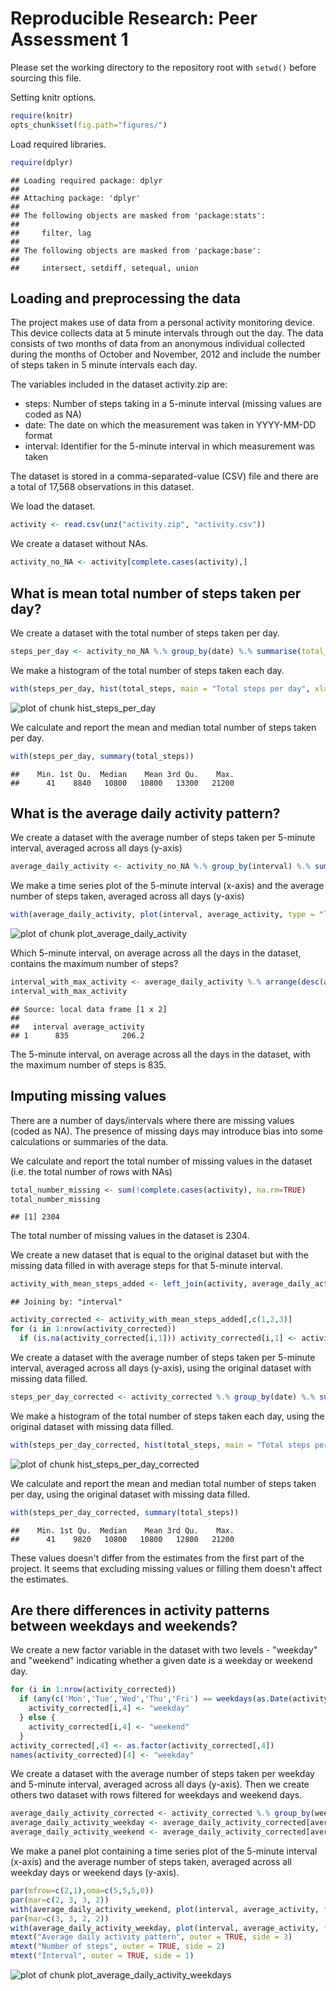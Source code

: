 # Reproducible Research: Peer Assessment 1

Please set the working directory to the repository root with `setwd()` before sourcing this file.

Setting knitr options.

```r
require(knitr)
opts_chunk$set(fig.path="figures/")
```

Load required libraries.

```r
require(dplyr)
```

```
## Loading required package: dplyr
## 
## Attaching package: 'dplyr'
## 
## The following objects are masked from 'package:stats':
## 
##     filter, lag
## 
## The following objects are masked from 'package:base':
## 
##     intersect, setdiff, setequal, union
```

## Loading and preprocessing the data

The project makes use of data from a personal activity monitoring device.
This device collects data at 5 minute intervals through out the day.
The data consists of two months of data from an anonymous individual collected
during the months of October and November, 2012 and include the number of steps
taken in 5 minute intervals each day.

The variables included in the dataset activity.zip are:

* steps: Number of steps taking in a 5-minute interval (missing values are coded as NA)
* date: The date on which the measurement was taken in YYYY-MM-DD format
* interval: Identifier for the 5-minute interval in which measurement was taken

The dataset is stored in a comma-separated-value (CSV) file and there are a total
of 17,568 observations in this dataset.

We load the dataset.

```r
activity <- read.csv(unz("activity.zip", "activity.csv"))
```

We create a dataset without NAs.

```r
activity_no_NA <- activity[complete.cases(activity),]
```

## What is mean total number of steps taken per day?

We create a dataset with the total number of steps taken per day.

```r
steps_per_day <- activity_no_NA %.% group_by(date) %.% summarise(total_steps = sum(steps))
```

We make a histogram of the total number of steps taken each day.

```r
with(steps_per_day, hist(total_steps, main = "Total steps per day", xlab = ""))
```

![plot of chunk hist_steps_per_day](figures/hist_steps_per_day.png) 

We calculate and report the mean and median total number of steps taken per day.

```r
with(steps_per_day, summary(total_steps))
```

```
##    Min. 1st Qu.  Median    Mean 3rd Qu.    Max. 
##      41    8840   10800   10800   13300   21200
```

## What is the average daily activity pattern?

We create a dataset with the average number of steps taken per 5-minute interval,
averaged across all days (y-axis)

```r
average_daily_activity <- activity_no_NA %.% group_by(interval) %.% summarise(average_activity = mean(steps))
```

We make a time series plot of the 5-minute interval (x-axis) and the average
number of steps taken, averaged across all days (y-axis)

```r
with(average_daily_activity, plot(interval, average_activity, type = "l", main = "Average daily activity pattern", xlab = "Interval", ylab = "Number of steps"))
```

![plot of chunk plot_average_daily_activity](figures/plot_average_daily_activity.png) 

Which 5-minute interval, on average across all the days in the dataset, contains
the maximum number of steps?

```r
interval_with_max_activity <- average_daily_activity %.% arrange(desc(average_activity)) %.% head(1)
interval_with_max_activity
```

```
## Source: local data frame [1 x 2]
## 
##   interval average_activity
## 1      835            206.2
```
The 5-minute interval, on average across all the days in the dataset, with the
maximum number of steps is 835.

## Imputing missing values

There are a number of days/intervals where there are missing values (coded as NA).
The presence of missing days may introduce bias into some calculations or summaries
of the data.

We calculate and report the total number of missing values in the dataset
(i.e. the total number of rows with NAs)

```r
total_number_missing <- sum(!complete.cases(activity), na.rm=TRUE)
total_number_missing
```

```
## [1] 2304
```
The total number of missing values in the dataset is 2304.

We create a new dataset that is equal to the original dataset but with the missing data filled in
with average steps for that 5-minute interval.

```r
activity_with_mean_steps_added <- left_join(activity, average_daily_activity)
```

```
## Joining by: "interval"
```

```r
activity_corrected <- activity_with_mean_steps_added[,c(1,2,3)]
for (i in 1:nrow(activity_corrected))
  if (is.na(activity_corrected[i,1])) activity_corrected[i,1] <- activity_with_mean_steps_added[i,4]
```

We create a dataset with the average number of steps taken per 5-minute interval,
averaged across all days (y-axis), using the original dataset with missing data filled.

```r
steps_per_day_corrected <- activity_corrected %.% group_by(date) %.% summarise(total_steps = sum(steps))
```

We make a histogram of the total number of steps taken each day, using the original
dataset with missing data filled.

```r
with(steps_per_day_corrected, hist(total_steps, main = "Total steps per day", xlab = ""))
```

![plot of chunk hist_steps_per_day_corrected](figures/hist_steps_per_day_corrected.png) 

We calculate and report the mean and median total number of steps taken per day,
using the original dataset with missing data filled.

```r
with(steps_per_day_corrected, summary(total_steps))
```

```
##    Min. 1st Qu.  Median    Mean 3rd Qu.    Max. 
##      41    9820   10800   10800   12800   21200
```

These values doesn't differ from the estimates from the first part of the project.
It seems that excluding missing values or filling them doesn't affect the estimates.

## Are there differences in activity patterns between weekdays and weekends?

We create a new factor variable in the dataset with two levels - "weekday" and "weekend"
indicating whether a given date is a weekday or weekend day.

```r
for (i in 1:nrow(activity_corrected))
  if (any(c('Mon','Tue','Wed','Thu','Fri') == weekdays(as.Date(activity_corrected[i,2]), abbreviate = TRUE))) {
    activity_corrected[i,4] <- "weekday"    
  } else {
    activity_corrected[i,4] <- "weekend"    
  }
activity_corrected[,4] <- as.factor(activity_corrected[,4])
names(activity_corrected)[4] <- "weekday"
```

We create a dataset with the average number of steps taken per weekday and 5-minute interval,
averaged across all days (y-axis). Then we create others two dataset with rows filtered
for weekdays and weekend days.

```r
average_daily_activity_corrected <- activity_corrected %.% group_by(weekday, interval) %.% summarise(average_activity = mean(steps))
average_daily_activity_weekday <- average_daily_activity_corrected[average_daily_activity_corrected$weekday == "weekday",]
average_daily_activity_weekend <- average_daily_activity_corrected[average_daily_activity_corrected$weekday == "weekend",]
```

We make a panel plot containing a time series plot of the 5-minute interval (x-axis)
and the average number of steps taken, averaged across all weekday days or weekend days (y-axis).

```r
par(mfrow=c(2,1),oma=c(5,5,5,0))
par(mar=c(2, 3, 3, 2))
with(average_daily_activity_weekend, plot(interval, average_activity, type = "l", main = "Weekend", xlab = "", ylab = ""))
par(mar=c(3, 3, 2, 2))
with(average_daily_activity_weekday, plot(interval, average_activity, type = "l", main = "Weekday", xlab = "", ylab = ""))
mtext("Average daily activity pattern", outer = TRUE, side = 3) 
mtext("Number of steps", outer = TRUE, side = 2)
mtext("Interval", outer = TRUE, side = 1) 
```

![plot of chunk plot_average_daily_activity_weekdays](figures/plot_average_daily_activity_weekdays.png) 
